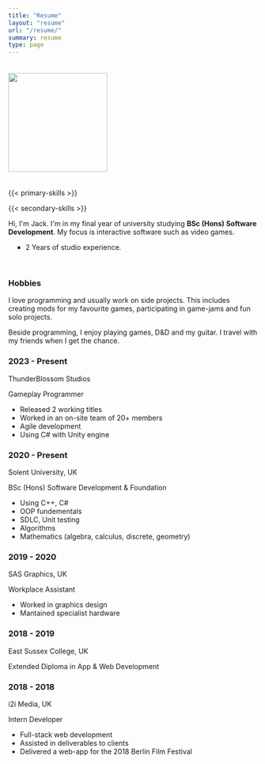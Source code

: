```yaml
---
title: "Resume"
layout: "resume"
url: "/resume/"
summary: resume
type: page
---
```

<div class="resume-item">
<img class="resume-img" src="/profile.webp" style="width:200px;height:200px; margin-bottom: 20px;margin-top: 20px;">

{{< primary-skills >}}

{{< secondary-skills >}}

<p>Hi, I'm Jack. I'm in my final year of university studying <b>BSc (Hons) Software Development</b>. My focus is interactive software such as video games.</p>
<ul style="padding-left: 35px; list-style: square;">
    <li>2 Years of studio experience.</li>
</ul>

<br>
<p>
<h3>Hobbies</h3>

I love programming and usually work on side projects. This includes creating mods for my favourite games, participating in game-jams and fun solo projects.

Beside programming, I enjoy playing games, D&D and my guitar. I travel with my friends when I get the chance.</p>
</div>

<div class="resume-item">
    <div class="timeline">
        <div class="entry-timeline">
            <div class="title">
                <h3>2023 - Present</h3>
                <p>ThunderBlossom Studios</p>
            </div>
            <div class="body">
                <p>Gameplay Programmer
                </p>
                <ul>
                    <li>Released 2 working titles</li>
                    <li>Worked in an on-site team of 20+ members</li>
                    <li>Agile development</li>
                    <li>Using C# with Unity engine</li>
                </ul>
            </div>
        </div>
        <div class="entry-timeline">
            <div class="title">
                <h3>2020 - Present</h3>
                <p>Solent University, UK</p>
            </div>
            <div class="body">
                <p><i class="fa fa-graduation-cap"></i> BSc (Hons) Software Development & Foundation
                </p>
                <ul>
                    <li>Using C++, C#</li>
                    <li>OOP fundementals</li>
                    <li>SDLC, Unit testing</li>
                    <li>Algorithms</li>
                    <li>Mathematics (algebra, calculus, discrete, geometry)</li>
                </ul>
            </div>
            <div class="entry-timeline">
                <div class="title">
                    <h3>2019 - 2020</h3>
                    <p>SAS Graphics, UK</p>
                </div>
                <div class="body">
                    <p>Workplace Assistant
                    </p>
                    <ul>
                        <li>Worked in graphics design</li>
                        <li>Mantained specialist hardware</li>
                    </ul>
                </div>
            </div>
            <div class="entry-timeline">
                <div class="title">
                    <h3>2018 - 2019</h3>
                    <p>East Sussex College, UK</p>
                </div>
                <div class="body">
                    <p><i class="fa fa-graduation-cap"></i> Extended Diploma in App & Web Development
                    </p>
                </div>
            </div>
            <div class="entry-timeline">
                <div class="title">
                    <h3>2018 - 2018</h3>
                    <p>i2i Media, UK</p>
                </div>
                <div class="body">
                    <p>Intern Developer
                    </p>
                    <ul>
                        <li>Full-stack web development</li>
                        <li>Assisted in deliverables to clients</li>
                        <li>Delivered a web-app for the 2018 Berlin Film Festival</li>
                    </ul>
                </div>
            </div>
        </div>
    </div>

